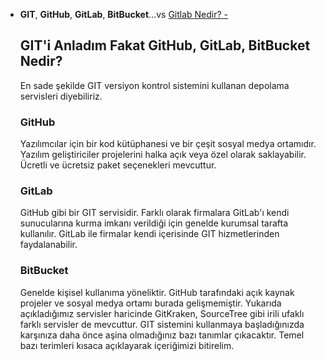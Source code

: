 - **GIT**, **GitHub**, **GitLab**, **BitBucket**…vs
  [Gitlab Nedir? -](https://www.vargonen.com/blog/gitlab-nedir/)
  ## **GIT'i Anladım Fakat GitHub, GitLab, BitBucket Nedir?**
  En sade şekilde GIT versiyon kontrol sistemini kullanan depolama servisleri diyebiliriz.
  ### **GitHub**
  Yazılımcılar için bir kod kütüphanesi ve bir çeşit sosyal medya ortamıdır.
  Yazılım geliştiriciler projelerini halka açık veya özel olarak saklayabilir. Ücretli ve ücretsiz paket seçenekleri mevcuttur.
  ### **GitLab**
  GitHub gibi bir GIT servisidir. Farklı olarak firmalara GitLab'ı kendi sunucularına kurma imkanı verildiği için genelde kurumsal tarafta kullanılır. GitLab ile firmalar kendi içerisinde GIT hizmetlerinden faydalanabilir.
  ### **BitBucket**
  Genelde kişisel kullanıma yöneliktir. GitHub tarafındaki açık kaynak projeler ve sosyal medya ortamı burada gelişmemiştir.
  Yukarıda açıkladığımız servisler haricinde GitKraken, SourceTree gibi irili ufaklı farklı servisler de mevcuttur.
  GIT sistemini kullanmaya başladığınızda karşınıza daha önce aşina olmadığınız bazı tanımlar çıkacaktır. Temel bazı terimleri kısaca açıklayarak içeriğimizi bitirelim.
